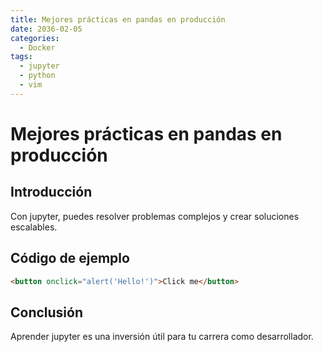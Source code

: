 ```yaml
---
title: Mejores prácticas en pandas en producción
date: 2036-02-05
categories:
  - Docker
tags:
  - jupyter
  - python
  - vim
---
```


# Mejores prácticas en pandas en producción

## Introducción

Con jupyter, puedes resolver problemas complejos y crear soluciones escalables.

## Código de ejemplo

```html
<button onclick="alert('Hello!')">Click me</button>
```

## Conclusión

Aprender jupyter es una inversión útil para tu carrera como desarrollador.